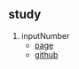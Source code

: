 ## study

1. inputNumber
	* [page](https://leviseo.github.io/study/inputNumber/)
	* [github](https://github.com/leviseo/leviseo.github.io/tree/master/study/inputNumber)